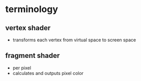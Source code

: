 # terminology

## vertex shader
- transforms each vertex from virtual space to screen space

## fragment shader
- per pixel
- calculates and outputs pixel color
